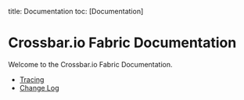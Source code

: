 title: Documentation
toc: [Documentation]

# Crossbar.io Fabric Documentation

Welcome to the Crossbar.io Fabric Documentation.

* [Tracing](Tracing.md)
* [Change Log](ChangeLog.md)
